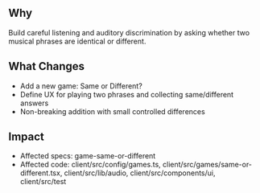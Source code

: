 ## Why
Build careful listening and auditory discrimination by asking whether two musical phrases are identical or different.

## What Changes
- Add a new game: Same or Different?
- Define UX for playing two phrases and collecting same/different answers
- Non-breaking addition with small controlled differences

## Impact
- Affected specs: game-same-or-different
- Affected code: client/src/config/games.ts, client/src/games/same-or-different.tsx, client/src/lib/audio, client/src/components/ui, client/src/test

